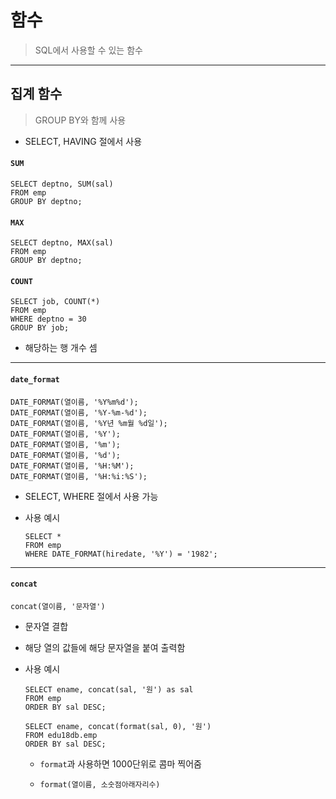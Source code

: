 # 함수

> SQL에서 사용할 수 있는 함수



---



## 집계 함수

> GROUP BY와 함께 사용

* SELECT, HAVING 절에서 사용

#### `SUM`

```mariadb
SELECT deptno, SUM(sal)
FROM emp
GROUP BY deptno;
```

#### `MAX`

```mariadb
SELECT deptno, MAX(sal)
FROM emp
GROUP BY deptno;
```

#### `COUNT`

```mariadb
SELECT job, COUNT(*)
FROM emp
WHERE deptno = 30
GROUP BY job;
```

* 해당하는 행 개수 셈



---



#### `date_format`

```mariadb
DATE_FORMAT(열이름, '%Y%m%d');
DATE_FORMAT(열이름, '%Y-%m-%d');
DATE_FORMAT(열이름, '%Y년 %m월 %d일');
DATE_FORMAT(열이름, '%Y');
DATE_FORMAT(열이름, '%m');
DATE_FORMAT(열이름, '%d');
DATE_FORMAT(열이름, '%H:%M');
DATE_FORMAT(열이름, '%H:%i:%S');
```

* SELECT, WHERE 절에서 사용 가능

* 사용 예시

  ```mariadb
  SELECT * 
  FROM emp 
  WHERE DATE_FORMAT(hiredate, '%Y') = '1982';
  ```



---



#### `concat`

```mariadb
concat(열이름, '문자열')
```

* 문자열 결합

* 해당 열의 값들에 해당 문자열을 붙여 출력함

* 사용 예시

  ```mariadb
  SELECT ename, concat(sal, '원') as sal
  FROM emp
  ORDER BY sal DESC;
  ```

  ```mariadb
  SELECT ename, concat(format(sal, 0), '원') 
  FROM edu18db.emp
  ORDER BY sal DESC;
  ```

  * `format`과 사용하면 1000단위로 콤마 찍어줌

  * `format(열이름, 소숫점아래자리수)`